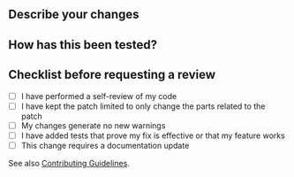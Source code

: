 ## Describe your changes

<!--- Please describe your changes in detail. Include the motivation for the changes, e.g. what problem it solves or if it fixes a bug. -->

## How has this been tested?

<!--- Please describe the tests you ran to verify your changes. -->

## Checklist before requesting a review
- [ ] I have performed a self-review of my code
- [ ] I have kept the patch limited to only change the parts related to the patch
- [ ] My changes generate no new warnings
- [ ] I have added tests that prove my fix is effective or that my feature works
- [ ] This change requires a documentation update

See also [Contributing Guidelines](CONTRIBUTING.md#contribute-to-the-code).
